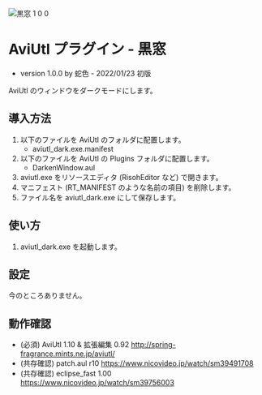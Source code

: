 ![黒窓 1 0 0](https://user-images.githubusercontent.com/96464759/150677221-3531b5ab-c607-4d96-b420-92ba121481a4.png)

# AviUtl プラグイン - 黒窓

* version 1.0.0 by 蛇色 - 2022/01/23 初版

AviUtl のウィンドウをダークモードにします。

## 導入方法

1. 以下のファイルを AviUtl のフォルダに配置します。
	* aviutl_dark.exe.manifest
2. 以下のファイルを AviUtl の Plugins フォルダに配置します。
	* DarkenWindow.aul
3. aviutl.exe をリソースエディタ (RisohEditor など) で開きます。
4. マニフェスト (RT_MANIFEST のような名前の項目) を削除します。
5. ファイル名を aviutl_dark.exe にして保存します。

## 使い方

1. aviutl_dark.exe を起動します。

## 設定

今のところありません。

## 動作確認

* (必須) AviUtl 1.10 & 拡張編集 0.92 http://spring-fragrance.mints.ne.jp/aviutl/
* (共存確認) patch.aul r10 https://www.nicovideo.jp/watch/sm39491708
* (共存確認) eclipse_fast 1.00 https://www.nicovideo.jp/watch/sm39756003
